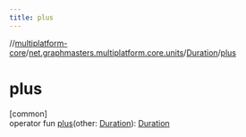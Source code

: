 ```yaml
---
title: plus
---
```

//[multiplatform-core](../../../index.html)/[net.graphmasters.multiplatform.core.units](../index.html)/[Duration](index.html)/[plus](plus.html)



# plus



[common]\
operator fun [plus](plus.html)(other: [Duration](index.html)): [Duration](index.html)




